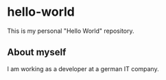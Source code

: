 # hello-world
This is my personal "Hello World" repository.

## About myself
I am working as a developer at a german IT company.
